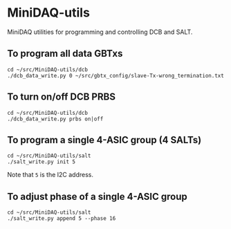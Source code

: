 # MiniDAQ-utils
MiniDAQ utilities for programming and controlling DCB and SALT.

## To program all data GBTxs
```
cd ~/src/MiniDAQ-utils/dcb
./dcb_data_write.py 0 ~/src/gbtx_config/slave-Tx-wrong_termination.txt
```

## To turn on/off DCB PRBS
```
cd ~/src/MiniDAQ-utils/dcb
./dcb_data_write.py prbs on|off
```

## To program a single 4-ASIC group (4 SALTs)
```
cd ~/src/MiniDAQ-utils/salt
./salt_write.py init 5
```

Note that `5` is the I2C address.

## To adjust phase of a single 4-ASIC group
```
cd ~/src/MiniDAQ-utils/salt
./salt_write.py append 5 --phase 16
```
